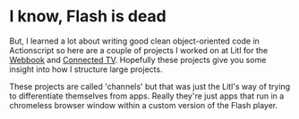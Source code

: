 I know, Flash is dead
============

But, I learned a lot about writing good clean object-oriented
code in Actionscript so here are a couple of projects I worked on
at Litl for the [Webbook](http://litl.com/meet-webbook/overview.htm) and [Connected TV](http://www.fastcompany.com/1646754/litl-unveils-internet-interface-aimed-surfers-both-web-and-couch). Hopefully these projects give you some
insight into how I structure large projects. 

These projects are called 'channels' but that was just the
Litl's way of trying to differentiate themselves from apps.
Really they're just apps that run in a chromeless browser
window within a custom version of the Flash player.



